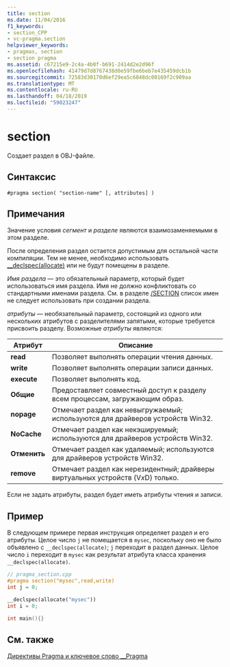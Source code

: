 ```yaml
---
title: section
ms.date: 11/04/2016
f1_keywords:
- section_CPP
- vc-pragma.section
helpviewer_keywords:
- pragmas, section
- section pragma
ms.assetid: c67215e9-2c4a-4b0f-b691-2414d2e2d96f
ms.openlocfilehash: 41479d7d8767438d0e59fbe6beb7e435459dcb1b
ms.sourcegitcommit: 72583d30170d6ef29ea5c6848dc00169f2c909aa
ms.translationtype: MT
ms.contentlocale: ru-RU
ms.lasthandoff: 04/18/2019
ms.locfileid: "59023247"
---
```

# <a name="section"></a>section

Создает раздел в OBJ-файле.

## <a name="syntax"></a>Синтаксис

```
#pragma section( "section-name" [, attributes] )
```

## <a name="remarks"></a>Примечания

Значение условия *сегмент* и *разделе* являются взаимозаменяемыми в этом разделе.

После определения раздел остается допустимым для остальной части компиляции. Тем не менее, необходимо использовать [__declspec(allocate)](../cpp/allocate.md) или не будут помещены в разделе.

*Имя раздела* — это обязательный параметр, который будет использоваться имя раздела. Имя не должно конфликтовать со стандартными именами раздела. См. в разделе [/SECTION](../build/reference/section-specify-section-attributes.md) список имен не следует использовать при создании раздела.

*атрибуты* — необязательный параметр, состоящий из одного или нескольких атрибутов с разделителями запятыми, которые требуется присвоить разделу. Возможные *атрибуты* являются:

|Атрибут|Описание|
|-|-|
|**read**|Позволяет выполнять операции чтения данных.|
|**write**|Позволяет выполнять операции записи данных.|
|**execute**|Позволяет выполнять код.|
|**Общие**|Предоставляет совместный доступ к разделу всем процессам, загружающим образ.|
|**nopage**|Отмечает раздел как невыгружаемый; используются для драйверов устройств Win32.|
|**NoCache**|Отмечает раздел как некэшируемый; используются для драйверов устройств Win32.|
|**Отменить**|Отмечает раздел как удаляемый; используются для драйверов устройств Win32.|
|**remove**|Отмечает раздел как нерезидентный; драйверы виртуальных устройств (V*x*D) только.|

Если не задать атрибуты, раздел будет иметь атрибуты чтения и записи.

## <a name="example"></a>Пример

В следующем примере первая инструкция определяет раздел и его атрибуты. Целое число `j` не помещается в `mysec`, поскольку оно не было объявлено с `__declspec(allocate)`; `j` переходит в раздел данных. Целое число `i` переходит в `mysec` как результат атрибута класса хранения `__declspec(allocate)`.

```cpp
// pragma_section.cpp
#pragma section("mysec",read,write)
int j = 0;

__declspec(allocate("mysec"))
int i = 0;

int main(){}
```

## <a name="see-also"></a>См. также

[Директивы Pragma и ключевое слово __Pragma](../preprocessor/pragma-directives-and-the-pragma-keyword.md)